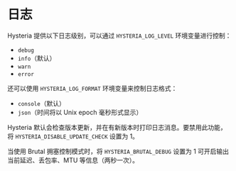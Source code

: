# 日志

Hysteria 提供以下日志级别，可以通过 `HYSTERIA_LOG_LEVEL` 环境变量进行控制：

- `debug`
- `info`（默认）
- `warn`
- `error`

还可以使用 `HYSTERIA_LOG_FORMAT` 环境变量来控制日志格式：

- `console`（默认）
- `json`（时间将以 Unix epoch 毫秒形式显示）

Hysteria 默认会检查版本更新，并在有新版本时打印日志消息。要禁用此功能，将 `HYSTERIA_DISABLE_UPDATE_CHECK` 设置为 1。

当使用 Brutal 拥塞控制模式时，将 `HYSTERIA_BRUTAL_DEBUG` 设置为 1 可开启输出当前延迟、丢包率、MTU 等信息（两秒一次）。
